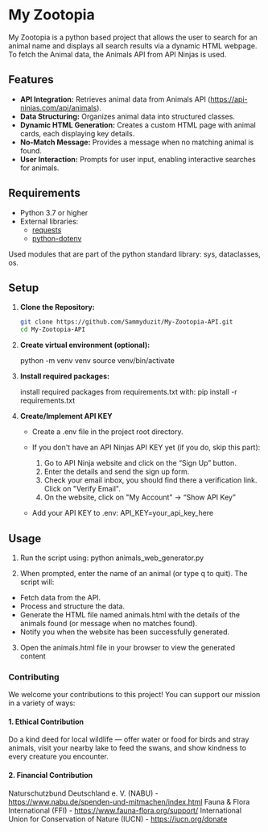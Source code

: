 # My Zootopia

My Zootopia is a python based project that allows the user to search for an animal name and displays all search results via a dynamic HTML webpage. 
To fetch the Animal data, the Animals API from API Ninjas is used.

## Features

- **API Integration:** Retrieves animal data from Animals API (https://api-ninjas.com/api/animals).
- **Data Structuring:** Organizes animal data into structured classes.
- **Dynamic HTML Generation:** Creates a custom HTML page with animal cards, each displaying key details.
- **No-Match Message:** Provides a message when no matching animal is found.
- **User Interaction:** Prompts for user input, enabling interactive searches for animals.

## Requirements

- Python 3.7 or higher
- External libraries:
  - [requests](https://pypi.org/project/requests/)
  - [python-dotenv](https://pypi.org/project/python-dotenv/)

Used modules that are part of the python standard library: sys, dataclasses, os.


## Setup

1. **Clone the Repository:**

   ```bash
   git clone https://github.com/Sammyduzit/My-Zootopia-API.git
   cd My-Zootopia-API

2. **Create virtual environment (optional):**

	python -m venv venv
	source venv/bin/activate

3. **Install required packages:**
	
	install required packages from requirements.txt with:
	pip install -r requirements.txt

4. **Create/Implement API KEY**
	- Create a .env file in the project root directory.
	
	- If you don't have an API Ninjas API KEY yet (if you do, skip this part):
		1. Go to API Ninja website and click on the “Sign Up” button.
		2. Enter the details and send the sign up form.
		3. Check your email inbox, you should find there a verification link. Click on "Verify Email".
		4. On the website, click on "My Account" -> “Show API Key”

	- Add your API KEY to .env:
		API_KEY=your_api_key_here


## Usage
1. Run the script using:
	python animals_web_generator.py

2. When prompted, enter the name of an animal (or type q to quit). The script will:
* Fetch data from the API.
* Process and structure the data.
* Generate the HTML file named animals.html with the details of the animals found (or message when no matches found).
* Notify you when the website has been successfully generated.

3. Open the animals.html file in your browser to view the generated content


### Contributing

We welcome your contributions to this project! You can support our mission in a variety of ways:
#### 1. Ethical Contribution
Do a kind deed for local wildlife — offer water or food for birds and stray animals, visit your nearby lake to feed the swans, and show kindness to every creature you encounter.

#### 2. Financial Contribution
Naturschutzbund Deutschland e. V. (NABU) - https://www.nabu.de/spenden-und-mitmachen/index.html
Fauna & Flora International (FFI) - https://www.fauna-flora.org/support/
International Union for Conservation of Nature (IUCN) - https://iucn.org/donate